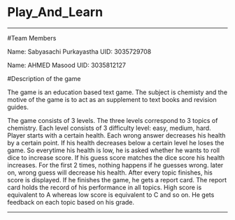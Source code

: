 # Play_And_Learn

_________________________________________________________________________________________________________________________________________________________________________

#Team Members

Name: Sabyasachi Purkayastha
UID: 3035729708

Name:  AHMED Masood
UID: 3035812127

#Description of the game

The game is an education based text game. The subject is chemisty and the motive of the game is to act as an supplement to text books and revision guides.

The game consists of 3 levels. The three levels correspond to 3 topics of chemistry. Each level consists of 3 difficulty level: easy, medium, hard. Player starts with a certain health. Each wrong answer decreases his health by a certain point. If his health decreases below a certain level he loses the game. So everytime his health is low, he is asked whether he wants to roll dice to increase score. If his guess score matches the dice score his health increases. For the first 2 times, nothing happens if he guesses wrong. later on, wrong guess will decrease his health.  After every topic finishes, his score is displayed. If he finishes the game, he gets a report card. The report card holds the record of his performance in all topics. High score is equivalent to A whereas low score is equivalent to C and so on. He gets feedback on each topic based on his grade.

_________________________________________________________________________________________________________________________________________________________________________
